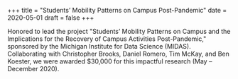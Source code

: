 +++
title = "Students’ Mobility Patterns on Campus Post-Pandemic"
date = 2020-05-01
draft = false
+++

Honored to lead the project "Students’ Mobility Patterns on Campus and the Implications for the Recovery of Campus Activities Post-Pandemic," sponsored by the Michigan Institute for Data Science (MIDAS). Collaborating with Christopher Brooks, Daniel Romero, Tim McKay, and Ben Koester, we were awarded $30,000 for this impactful research (May – December 2020).
